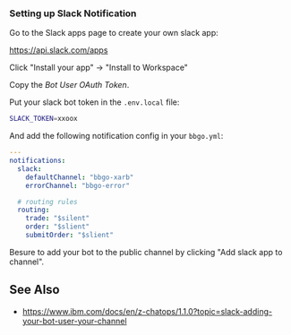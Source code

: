 ### Setting up Slack Notification

Go to the Slack apps page to create your own slack app:

<https://api.slack.com/apps>

Click "Install your app" -> "Install to Workspace"

Copy the *Bot User OAuth Token*.

Put your slack bot token in the `.env.local` file:

```sh
SLACK_TOKEN=xxoox
```

And add the following notification config in your `bbgo.yml`:

```yaml
---
notifications:
  slack:
    defaultChannel: "bbgo-xarb"
    errorChannel: "bbgo-error"

  # routing rules
  routing:
    trade: "$silent"
    order: "$slient"
    submitOrder: "$slient"
```

Besure to add your bot to the public channel by clicking "Add slack app to channel".

## See Also

- <https://www.ibm.com/docs/en/z-chatops/1.1.0?topic=slack-adding-your-bot-user-your-channel>
